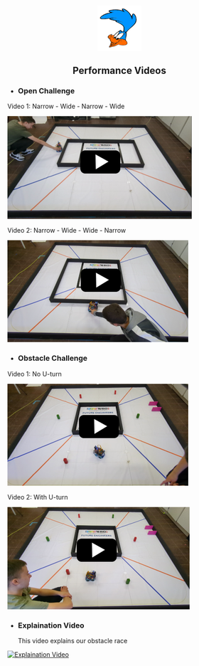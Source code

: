 <div align="center"><img src="../other/Roadrunners_log_klein_trans.png" width="20%" alt=" logo"></div>

## <div align="center">Performance Videos</div> 

- ### Open Challenge
Video 1: Narrow - Wide - Narrow - Wide

[![Open Challenge Video1](Open1.png)](https://youtu.be/o6MmGwUaCAk?si=sWz62jpoBcbhCbCM)

Video 2: Narrow - Wide - Wide - Narrow

[![Open Challenge Video2](Open2.png)](https://youtu.be/laptwTRzWzo?si=Pb4UfQdD5Fco0qD1)

- ### Obstacle Challenge

Video 1: No U-turn

[![Obstacle Challenge Video1](Obstacle2.png)](https://youtu.be/BXc-rboRti8?si=dm9C6TamQ3Nrlfux)

Video 2: With U-turn

[![Obstacle Challenge Video2](Obstacle1.png)](https://youtu.be/xWzXfCR_uqE?si=9jsWWTOr0A01JLgW)

- ### Explaination Video
  This video explains our obstacle race
  
[![Explaination Video](Explain.png)](https://youtu.be/l9uCbAnm-bI?si=nqA8EYk6vf6BFxaE)



